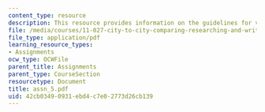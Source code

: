 ```yaml
---
content_type: resource
description: This resource provides information on the guidelines for various exercises.
file: /media/courses/11-027-city-to-city-comparing-researching-and-writing-about-cities-spring-2006/42cb03490931ebd4c7e02773d26cb139_assn_5.pdf
file_type: application/pdf
learning_resource_types:
- Assignments
ocw_type: OCWFile
parent_title: Assignments
parent_type: CourseSection
resourcetype: Document
title: assn_5.pdf
uid: 42cb0349-0931-ebd4-c7e0-2773d26cb139
---
```

